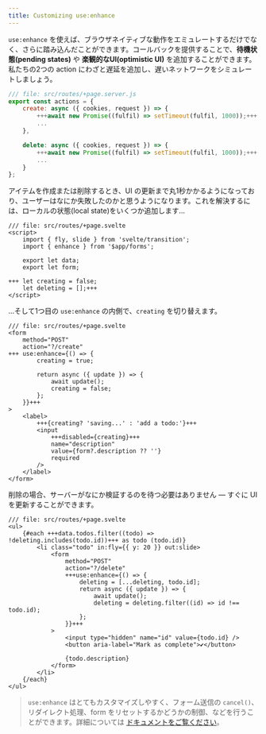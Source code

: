 ```yaml
---
title: Customizing use:enhance
---
```


`use:enhance` を使えば、ブラウザネイティブな動作をエミュレートするだけでなく、さらに踏み込んだことができます。コールバックを提供することで、**待機状態(pending states)** や **楽観的なUI(optimistic UI)** を追加することができます。私たちの2つの action にわざと遅延を追加し、遅いネットワークをシミュレートしましょう。

```js
/// file: src/routes/+page.server.js
export const actions = {
	create: async ({ cookies, request }) => {
		+++await new Promise((fulfil) => setTimeout(fulfil, 1000));+++
		...
	},

	delete: async ({ cookies, request }) => {
		+++await new Promise((fulfil) => setTimeout(fulfil, 1000));+++
		...
	}
};
```

アイテムを作成または削除するとき、UI の更新まで丸1秒かかるようになっており、ユーザーはなにか失敗したのかと思うようになります。これを解決するには、ローカルの状態(local state)をいくつか追加します…

```svelte
/// file: src/routes/+page.svelte
<script>
	import { fly, slide } from 'svelte/transition';
	import { enhance } from '$app/forms';

	export let data;
	export let form;

+++	let creating = false;
	let deleting = [];+++
</script>
```

…そして1つ目の `use:enhance` の内側で、`creating` を切り替えます。

```svelte
/// file: src/routes/+page.svelte
<form
	method="POST"
	action="?/create"
+++	use:enhance={() => {
		creating = true;

		return async ({ update }) => {
			await update();
			creating = false;
		};
	}}+++
>
	<label>
		+++{creating? 'saving...' : 'add a todo:'}+++
		<input
			+++disabled={creating}+++
			name="description"
			value={form?.description ?? ''}
			required
		/>
	</label>
</form>
```

削除の場合、サーバーがなにか検証するのを待つ必要はありません — すぐに UI を更新することができます。

```svelte
/// file: src/routes/+page.svelte
<ul>
	{#each +++data.todos.filter((todo) => !deleting.includes(todo.id))+++ as todo (todo.id)}
		<li class="todo" in:fly={{ y: 20 }} out:slide>
			<form
				method="POST"
				action="?/delete"
				+++use:enhance={() => {
					deleting = [...deleting, todo.id];
					return async ({ update }) => {
						await update();
						deleting = deleting.filter((id) => id !== todo.id);
					};
				}}+++
			>
				<input type="hidden" name="id" value={todo.id} />
				<button aria-label="Mark as complete">✔</button>

				{todo.description}
			</form>
		</li>
	{/each}
</ul>
```

> `use:enhance` はとてもカスタマイズしやすく、フォーム送信の `cancel()`、リダイレクト処理、form をリセットするかどうかの制御、などを行うことができます。詳細については [ドキュメントをご覧ください](https://kit.svelte.jp/docs/modules#$app-forms-enhance)。
